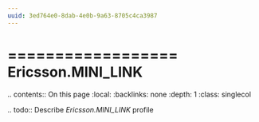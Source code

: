 ```yaml
---
uuid: 3ed764e0-8dab-4e0b-9a63-8705c4ca3987
---
```



==================
Ericsson.MINI_LINK
==================

.. contents:: On this page
    :local:
    :backlinks: none
    :depth: 1
    :class: singlecol

.. todo::
    Describe *Ericsson.MINI_LINK* profile

